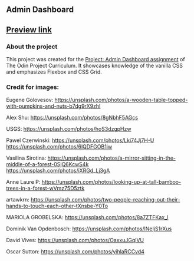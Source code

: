 ## Admin Dashboard
<h2>
    <a href="https://sevleo.github.io/admin_dashboard/">Preview link</a>
</h2>

### About the project

This project was created for the <span><a href="https://www.theodinproject.com/lessons/node-path-intermediate-html-and-css-admin-dashboard#assignment">Project: Admin Dashboard assignment</a></span> of The Odin Project Curriculum. It showcases knowledge of the vanilla CSS and emphasizes Flexbox and CSS Grid.






### Credit for images:
Eugene Golovesov:
https://unsplash.com/photos/a-wooden-table-topped-with-pumpkins-and-nuts-b7dg9rX9zhI

Alex Shu:
https://unsplash.com/photos/8gNbhF5AGcs

USGS:
https://unsplash.com/photos/hoS3dzgpHzw


Pawel Czerwinski:
https://unsplash.com/photos/Lki74Jj7H-U
https://unsplash.com/photos/6lQDFGOB1iw

Vasilina Sirotina:
https://unsplash.com/photos/a-mirror-sitting-in-the-middle-of-a-forest-0SjQ6KcwS4k
https://unsplash.com/photos/iXRGd_Lj3gA

Anne Laure P:
https://unsplash.com/photos/looking-up-at-tall-bamboo-trees-in-a-forest-wVmz75D5ztk

artawkrn:
https://unsplash.com/photos/two-people-reaching-out-their-hands-to-touch-each-other-tXnsbe-Y0To

MARIOLA GROBELSKA:
https://unsplash.com/photos/8a7ZTFKax_I

Dominik Van Opdenbosch:
https://unsplash.com/photos/lNeIjS1rXus

David Vives:
https://unsplash.com/photos/OaxxuJGqlVU

Oscar Sutton:
https://unsplash.com/photos/yihlaRCCvd4

